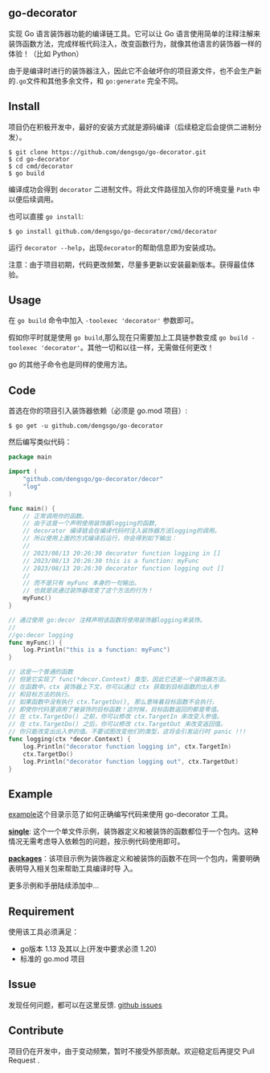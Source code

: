 ## go-decorator

实现 Go 语言装饰器功能的编译链工具。它可以让 Go 语言使用简单的注释注解来装饰函数方法，完成样板代码注入，改变函数行为，就像其他语言的装饰器一样的体验！（比如 Python）

由于是编译时进行的装饰器注入，因此它不会破坏你的项目源文件，也不会生产新的`.go`文件和其他多余文件，和 `go:generate` 完全不同。

## Install

项目仍在积极开发中，最好的安装方式就是源码编译（后续稳定后会提供二进制分发）。

```shell
$ git clone https://github.com/dengsgo/go-decorator.git
$ cd go-decorator
$ cd cmd/decorator
$ go build
```
编译成功会得到 `decorator` 二进制文件。将此文件路径加入你的环境变量 `Path` 中以便后续调用。

也可以直接 `go install`:
```shell
$ go install github.com/dengsgo/go-decorator/cmd/decorator
```

运行 `decorator --help`，出现`decorator`的帮助信息即为安装成功。

注意：由于项目初期，代码更改频繁，尽量多更新以安装最新版本。获得最佳体验。

## Usage

在 `go build` 命令中加入 `-toolexec 'decorator'` 参数即可。

假如你平时就是使用 `go build`,那么现在只需要加上工具链参数变成 `go build -toolexec 'decorator'`。其他一切和以往一样，无需做任何更改！

go 的其他子命令也是同样的使用方法。

## Code

首选在你的项目引入装饰器依赖（必须是 go.mod 项目）:

```shell
$ go get -u github.com/dengsgo/go-decorator
```

然后编写类似代码：

```go
package main

import (
	"github.com/dengsgo/go-decorator/decor"
	"log"
)

func main() {
	// 正常调用你的函数。
	// 由于这是一个声明使用装饰器logging的函数, 
	// decorator 编译链会在编译代码时注入装饰器方法logging的调用。
	// 所以使用上面的方式编译后运行，你会得到如下输出：
	// 
	// 2023/08/13 20:26:30 decorator function logging in []
	// 2023/08/13 20:26:30 this is a function: myFunc
	// 2023/08/13 20:26:30 decorator function logging out []
	// 
	// 而不是只有 myFunc 本身的一句输出。
	// 也就是说通过装饰器改变了这个方法的行为！
	myFunc() 
}

// 通过使用 go:decor 注释声明该函数将使用装饰器logging来装饰。
//
//go:decor logging
func myFunc() {
	log.Println("this is a function: myFunc")
}

// 这是一个普通的函数
// 但是它实现了 func(*decor.Context) 类型，因此它还是一个装饰器方法。
// 在函数中，ctx 装饰器上下文，你可以通过 ctx 获取到目标函数的出入参
// 和目标方法的执行。
// 如果函数中没有执行 ctx.TargetDo(), 那么意味着目标函数不会执行，
// 即使你代码里调用了被装饰的目标函数！这时候，目标函数返回的都是零值。
// 在 ctx.TargetDo() 之前，你可以修改 ctx.TargetIn 来改变入参值。
// 在 ctx.TargetDo() 之后，你可以修改 ctx.TargetOut 来改变返回值。
// 你只能改变出出入参的值。不要试图改变他们的类型，这将会引发运行时 panic !!!
func logging(ctx *decor.Context) {
	log.Println("decorator function logging in", ctx.TargetIn)
	ctx.TargetDo()
	log.Println("decorator function logging out", ctx.TargetOut)
}

```

## Example


[example](example)这个目录示范了如何正确编写代码来使用 go-decorator 工具。

[**single**](example/single): 这个一个单文件示例，装饰器定义和被装饰的函数都位于一个包内。这种情况无需考虑导入依赖包的问题，按示例代码使用即可。

[**packages**](example/packages)：该项目示例为装饰器定义和被装饰的函数不在同一个包内，需要明确表明导入相关包来帮助工具编译时导
入。

更多示例和手册陆续添加中...

## Requirement

使用该工具必须满足：

- go版本 1.13 及其以上(开发中要求必须 1.20)  
- 标准的 go.mod 项目

## Issue

发现任何问题，都可以在这里反馈. [github issues](issues)  

## Contribute

项目仍在开发中，由于变动频繁，暂时不接受外部贡献。欢迎稳定后再提交 Pull Request .